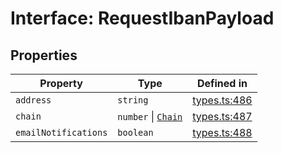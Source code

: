 # Interface: RequestIbanPayload

## Properties

| Property | Type | Defined in |
| ------ | ------ | ------ |
| `address` | `string` | [types.ts:486](https://github.com/monerium/js-monorepo/blob/main/packages/sdk/src/types.ts#L486) |
| `chain` | `number` \| [`Chain`](/docs/packages/sdk/type-aliases/Chain.md) | [types.ts:487](https://github.com/monerium/js-monorepo/blob/main/packages/sdk/src/types.ts#L487) |
| `emailNotifications` | `boolean` | [types.ts:488](https://github.com/monerium/js-monorepo/blob/main/packages/sdk/src/types.ts#L488) |
